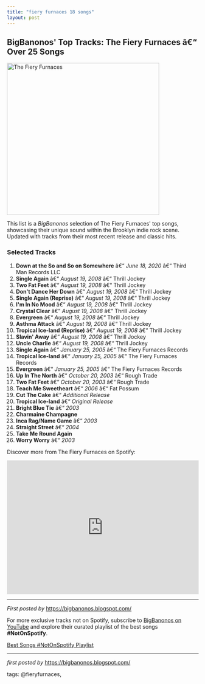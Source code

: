 ```yaml
---
title: "fiery furnaces 18 songs"
layout: post
---
```

<h2>BigBanonos' Top Tracks: The Fiery Furnaces â€“ Over 25 Songs</h2> <div > <a href="https://s3.us-east-1.amazonaws.com/bomb-images/_1200x630_fit_center-center_82_none/fiery_furnaces_01_bomb_088.jpg?mtime=1509142454"> <img src="https://s3.us-east-1.amazonaws.com/bomb-images/_1200x630_fit_center-center_82_none/fiery_furnaces_01_bomb_088.jpg?mtime=1509142454" alt="The Fiery Furnaces" width="400" /> </a>
</div> <p>This list is a <em>BigBanonos</em> selection of The Fiery Furnaces' top songs, showcasing their unique sound within the Brooklyn indie rock scene. Updated with tracks from their most recent release and classic hits.</p> <h3>Selected Tracks</h3>
<ol> <li><strong>Down at the So and So on Somewhere</strong> â€“ <em>June 18, 2020</em> â€“ Third Man Records LLC</li> <li><strong>Single Again</strong> â€“ <em>August 19, 2008</em> â€“ Thrill Jockey</li> <li><strong>Two Fat Feet</strong> â€“ <em>August 19, 2008</em> â€“ Thrill Jockey</li> <li><strong>Don't Dance Her Down</strong> â€“ <em>August 19, 2008</em> â€“ Thrill Jockey</li> <li><strong>Single Again (Reprise)</strong> â€“ <em>August 19, 2008</em> â€“ Thrill Jockey</li> <li><strong>I'm In No Mood</strong> â€“ <em>August 19, 2008</em> â€“ Thrill Jockey</li> <li><strong>Crystal Clear</strong> â€“ <em>August 19, 2008</em> â€“ Thrill Jockey</li> <li><strong>Evergreen</strong> â€“ <em>August 19, 2008</em> â€“ Thrill Jockey</li> <li><strong>Asthma Attack</strong> â€“ <em>August 19, 2008</em> â€“ Thrill Jockey</li> <li><strong>Tropical Ice-land (Reprise)</strong> â€“ <em>August 19, 2008</em> â€“ Thrill Jockey</li> <li><strong>Slavin' Away</strong> â€“ <em>August 19, 2008</em> â€“ Thrill Jockey</li> <li><strong>Uncle Charlie</strong> â€“ <em>August 19, 2008</em> â€“ Thrill Jockey</li> <li><strong>Single Again</strong> â€“ <em>January 25, 2005</em> â€“ The Fiery Furnaces Records</li> <li><strong>Tropical Ice-land</strong> â€“ <em>January 25, 2005</em> â€“ The Fiery Furnaces Records</li> <li><strong>Evergreen</strong> â€“ <em>January 25, 2005</em> â€“ The Fiery Furnaces Records</li> <li><strong>Up In The North</strong> â€“ <em>October 20, 2003</em> â€“ Rough Trade</li> <li><strong>Two Fat Feet</strong> â€“ <em>October 20, 2003</em> â€“ Rough Trade</li> <li><strong>Teach Me Sweetheart</strong> â€“ <em>2006</em> â€“ Fat Possum</li> <li><strong>Cut The Cake</strong> â€“ <em>Additional Release</em></li> <li><strong>Tropical Ice-land</strong> â€“ <em>Original Release</em></li> <li><strong>Bright Blue Tie</strong> â€“ <em>2003</em></li> <li><strong>Charmaine Champagne</strong></li> <li><strong>Inca Rag/Name Game</strong> â€“ <em>2003</em></li> <li><strong>Straight Street</strong> â€“ <em>2004</em></li> <li><strong>Take Me Round Again</strong></li> <li><strong>Worry Worry</strong> â€“ <em>2003</em></li>
</ol> <p>Discover more from The Fiery Furnaces on Spotify:</p>
<iframe allow="autoplay; clipboard-write; encrypted-media; fullscreen; picture-in-picture" allowfullscreen="" frameborder="0" height="352" loading="lazy" src="https://open.spotify.com/embed/playlist/13Xhu7jMosxMeLEWmR0uvY?utm_source=generator" width="100%"></iframe> <hr />
<p><em>First posted by</em> <a href="https://bigbanonos.blogspot.com/" rel="noopener" target="_new">https://bigbanonos.blogspot.com/</a></p>


<!--Subscribe and Playlist Links-->
<div>
    <p>For more exclusive tracks not on Spotify, subscribe to <a href="https://www.youtube.com/@BigBanonos" target="_blank">BigBanonos on YouTube</a> and explore their curated playlist of the best songs <strong>#NotOnSpotify</strong>.</p>
    <p><a href="https://www.youtube.com/playlist?list=PLtuNtuTatqI0kFahUCbtbfenC_ET5O_tr" target="_blank">Best Songs #NotOnSpotify Playlist<br /></a></p></div>

<hr />

<p><em>first posted by</em> <a href="https://bigbanonos.blogspot.com/" rel="noopener" target="_new">https://bigbanonos.blogspot.com/</a></p>

<p>tags: @fieryfurnaces,</p>
